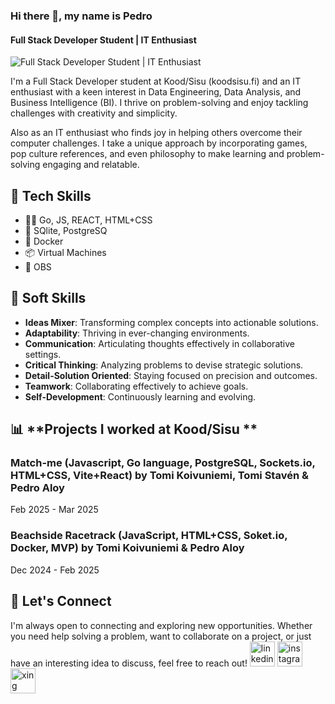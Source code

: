 ### Hi there 👋, my name is Pedro
#### Full Stack Developer Student | IT Enthusiast
![Full Stack Developer Student | IT Enthusiast](https://media.licdn.com/dms/image/v2/D4D16AQFvOecdYTxrtA/profile-displaybackgroundimage-shrink_350_1400/B4DZUjkTTGHYAY-/0/1740058474437?e=1748476800&v=beta&t=BEW9Ng_IsmkLd9qUbz_7Mq7W3IPVPmjBbp8Vl7a-hQo)

I'm a Full Stack Developer student at Kood/Sisu (koodsisu.fi) and an IT enthusiast with a keen interest in Data Engineering, Data Analysis, and Business Intelligence (BI). I thrive on problem-solving and enjoy tackling challenges with creativity and simplicity.

Also as an IT enthusiast who finds joy in helping others overcome their computer challenges. I take a unique approach by incorporating games, pop culture references, and even philosophy to make learning and problem-solving engaging and relatable.

## 🧰 **Tech Skills**
 
- 👨‍💻 Go, JS, REACT, HTML+CSS
- 📂 SQlite, PostgreSQ 
- 🚢 Docker
- 📦 Virtual Machines
- 🎦 OBS

## 🧠 **Soft Skills**
- **Ideas Mixer**: Transforming complex concepts into actionable solutions.
- **Adaptability**: Thriving in ever-changing environments.
- **Communication**: Articulating thoughts effectively in collaborative settings.
- **Critical Thinking**: Analyzing problems to devise strategic solutions.
- **Detail-Solution Oriented**: Staying focused on precision and outcomes.
- **Teamwork**: Collaborating effectively to achieve goals.
- **Self-Development**: Continuously learning and evolving.

## 📊 **Projects I worked at Kood/Sisu ** 


### Match-me (Javascript, Go language, PostgreSQL, Sockets.io, HTML+CSS, Vite+React) by Tomi Koivuniemi, Tomi Stavén & Pedro Aloy
Feb 2025 - Mar 2025
 

### Beachside Racetrack (JavaScript, HTML+CSS, Soket.io, Docker, MVP) by Tomi Koivuniemi & Pedro Aloy
Dec 2024 - Feb 2025
 



## 🤝 **Let's Connect** 

I'm always open to connecting and exploring new opportunities. Whether you need help solving a problem, want to collaborate on a project, or just have an interesting idea to discuss, feel free to reach out!
[<img src='https://cdn.jsdelivr.net/npm/simple-icons@3.0.1/icons/linkedin.svg' alt='linkedin' height='40'>](https://www.linkedin.com/in/pedro-aloy/)  [<img src='https://cdn.jsdelivr.net/npm/simple-icons@3.0.1/icons/instagram.svg' alt='instagram' height='40'>](https://www.instagram.com/pedro_aloy/)  [<img src='https://cdn.jsdelivr.net/npm/simple-icons@3.0.1/icons/xing.svg' alt='xing' height='40'>](https://www.xing.com/profile/Pedro_Aloy)  
